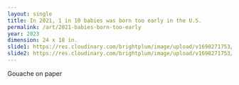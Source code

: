 ```yaml
---
layout: single
title: In 2021, 1 in 10 babies was born too early in the U.S.
permalink: /art/2021-babies-born-too-early
year: 2023
dimension: 24 x 18 in.
slide1: https://res.cloudinary.com/brightplum/image/upload/v1698271753/ashleyjan/2023/2021-babies-born-too-early.jpg
slide2: https://res.cloudinary.com/brightplum/image/upload/v1698271753/ashleyjan/2023/2021-babies-born-too-early.jpg
---
```


Gouache on paper
